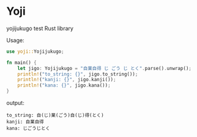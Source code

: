 # Yoji

yojijukugo test Rust library


Usage:

```rust
use yoji::Yojijukugo;

fn main() {
    let jigo: Yojijukugo = "自業自得 じ ごう じ とく".parse().unwrap();
    println!("to_string: {}", jigo.to_string());
    println!("kanji: {}", jigo.kanji());
    println!("kana: {}", jigo.kana());
}
```

output:

```
to_string: 自(じ)業(ごう)自(じ)得(とく)
kanji: 自業自得
kana: じごうじとく
```